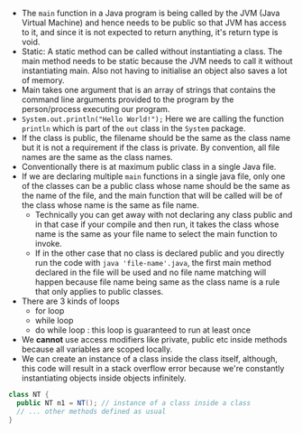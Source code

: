 - The `main` function in a Java program is being called by the JVM (Java Virtual Machine) and hence needs to be public so that JVM has access to it, and since it is not expected to return anything, it's return type is void.
- Static: A static method can be called without instantiating a class. The main method needs to be static because the JVM needs to call it without instantiating main. Also not having to initialise an object also saves a lot of memory.
- Main takes one argument that is an array of strings that contains the command line arguments provided to the program by the person/process executing our program.
- `System.out.println("Hello World!");` Here we are calling the function `println` which is part of the `out` class in the `System` package.
- If the class is public, the filename should be the same as the class name but it is not a requirement if the class is private. By convention, all file names are the same as the class names.
- Conventionally there is at maximum public class in a single Java file.
- If we are declaring multiple `main` functions in a single java file, only one of the classes can be a public class whose name should be the same as the name of the file, and the main function that will be called will be of the class whose name is the same as file name.
  - Technically you can get away with not declaring any class public and in that case if your compile and then run, it takes the class whose name is the same as your file name to select the main function to invoke.
  - If in the other case that no class is declared public and you directly run the code with `java 'file-name'.java`, the first main method declared in the file will be used and no file name matching will happen because file name being same as the class name is a rule that only applies to public classes.
- There are 3 kinds of loops
  - for loop
  - while loop
  - do while loop : this loop is guaranteed to run at least once
- We **cannot** use access modifiers like private, public etc inside methods because all variables are scoped locally.
- We can create an instance of a class inside the class itself, although, this code will result in a stack overflow error because we're constantly instantiating objects inside objects infinitely.
```java
class NT {
  public NT n1 = NT(); // instance of a class inside a class
  // ... other methods defined as usual
}
```
